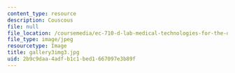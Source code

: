 ```yaml
---
content_type: resource
description: Couscous
file: null
file_location: /coursemedia/ec-710-d-lab-medical-technologies-for-the-developing-world-spring-2010/2b9c9daa4adfb1c1bed1667097e3b89f_gallery3img3.jpg
file_type: image/jpeg
resourcetype: Image
title: gallery3img3.jpg
uid: 2b9c9daa-4adf-b1c1-bed1-667097e3b89f
---
```

